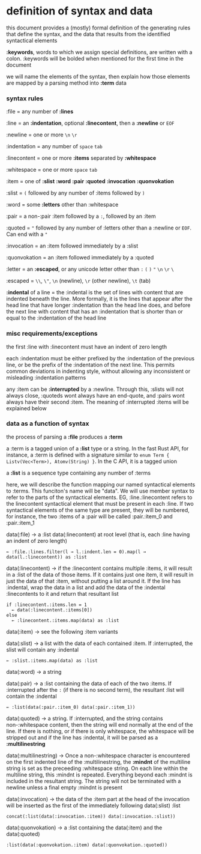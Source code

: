 # definition of syntax and data

this document provides a (mostly) formal definition of the generating rules that define the syntax, and the data that results from the identified syntactical elements

**:keywords**, words to which we assign special definitions, are written with a colon. :keywords will be bolded when mentioned for the first time in the document

we will name the elements of the syntax, then explain how those elements are mapped by a parsing method into **:term** data


### syntax rules

:file = any number of **:lines**

:line = an **:indentation**, optional **:linecontent**, then a **:newline** or `EOF`

:newline = one or more `\n` `\r`

:indentation = any number of `space` `tab`

:linecontent = one or more **:items** separated by **:whitespace**

:whitespace = one or more `space` `tab`

:item = one of **:slist** **:word** **:pair** **:quoted** **:invocation** **:quonvokation**



:slist = `(` followed by any number of :items followed by `)`

:word = some **:letters** other than :whitespace

:pair = a non-:pair :item followed by a `:`, followed by an :item

:quoted = `"` followed by any number of :letters other than a :newline or `EOF`. Can end with a `"`

:invocation = an :item followed immediately by a :slist

:quonvokation = an :item followed immediately by a :quoted



:letter = an **:escaped**, or any unicode letter other than `:` `(` `)` `"` `\n` `\r` `\`

:escaped = `\\`, `\"`, `\n` (newline), `\r` (other newline), `\t` (tab)

**:indental** of a line = the :indental is the set of lines with content that are indented beneath the line. More formally, it is the lines that appear after the head line that have longer :indentation than the head line does, and before the next line with content that has an :indentation that is shorter than or equal to the :indentation of the head line


### misc requirements/exceptions

the first :line with :linecontent must have an indent of zero length

each :indentation must be either prefixed by the :indentation of the previous line, or be the prefix of the :indentation of the next line. This permits common deviations in indenting style, without allowing any inconsistent or misleading :indentation patterns

any :item can be **:interrupted** by a :newline. Through this, :slists will not always close, :quoteds wont always have an end-quote, and :pairs wont always have their second :item. The meaning of :interrupted :items will be explained below



### data as a function of syntax

the process of parsing a **:file** produces a **:term**

a :term is a tagged union of a **:list** type or a string. In the fast Rust API, for instance, a :term is defined with a signature similar to `enum Term { Listv(Vec<Term>), Atomv(String) }`. In the C API, it is a tagged union

a **:list** is a sequence type containing any number of :terms

here, we will describe the function mapping our named syntactical elements to :terms. This funciton's name will be "data". We will use member syntax to refer to the parts of the syntactical elements. EG, :line.:linecontent refers to the linecontent syntactical element that must be present in each :line. If two syntactical elements of the same type are present, they will be numbered, for instance, the two :items of a :pair will be called :pair.:item_0 and :pair.:item_1

data(:file) → a :list  data(:linecontent) at root level (that is, each :line having an indent of zero length)
```
← :file.:lines.filter(l → l.:indent.len = 0).map(l → data(l.:linecontent)) as :list
```

data(:linecontent) → if the :linecontent contains multiple :items, it will result in a :list of the data of those items. If it contains just one item, it will result in just the data of that :item, without putting a list around it. If the line has :indental, wrap the data in a list and add the data of the :indental :linecontents to it and return that resultant list
```
if :linecontent.:items.len = 1
  ← data(:linecontent.:items[0])
else
  ← :linecontent.:items.map(data) as :list
```

data(:item) → see the following :item variants

data(:slist) → a list with the data of each contained :item. If :interrupted, the slist will contain any :indental
```
← :slist.:items.map(data) as :list
```

data(:word) → a string

data(:pair) → a :list containing the data of each of the two :items. If :interrupted after the `:` (if there is no second term), the resultant :list will contain the :indental
```
← :list(data(:pair.:item_0) data(:pair.:item_1))
```

data(:quoted) → a string. If :interrupted, and the string contains non-:whitespace content, then the string will end normally at the end of the line. If there is nothing, or if there is only whitespace, the whitespace will be stripped out and if the line has :indental, it will be parsed as a **:multilinestring**

data(:multilinestring) → Once a non-:whitespace character is encountered on the first indented line of the :multilinestring, the **:mindnt** of the multiline string is set as the preceeding :whitespace string. On each line within the multiline string, this :mindnt is repeated. Everything beyond each :mindnt is included in the resultant string. The string will not be terminated with a newline unless a final empty :mindnt is present

data(:invocation) → the data of the :item part at the head of the invocation will be inserted as the first of the immediately following data(:slist) :list
```
concat(:list(data(:invocation.:item)) data(:invocation.:slist))
```

data(:quonvokation) → a :list containing the data(:item) and the data(:quoted)
```
:list(data(:quonvokation.:item) data(:quonvokation.:quoted))
```
